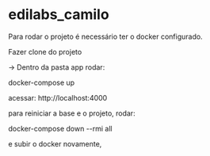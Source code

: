 # edilabs_camilo

Para rodar o projeto é necessário ter o docker configurado.

Fazer clone do projeto

-> Dentro da pasta app rodar:

docker-compose up

acessar: http://localhost:4000

para reiniciar a base e o projeto, rodar: 

docker-compose down --rmi all

e subir o docker novamente,

